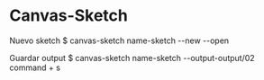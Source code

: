 # Canvas-Sketch

Nuevo sketch
$ canvas-sketch name-sketch --new --open

Guardar output
$ canvas-sketch name-sketch --output-output/02
command + s